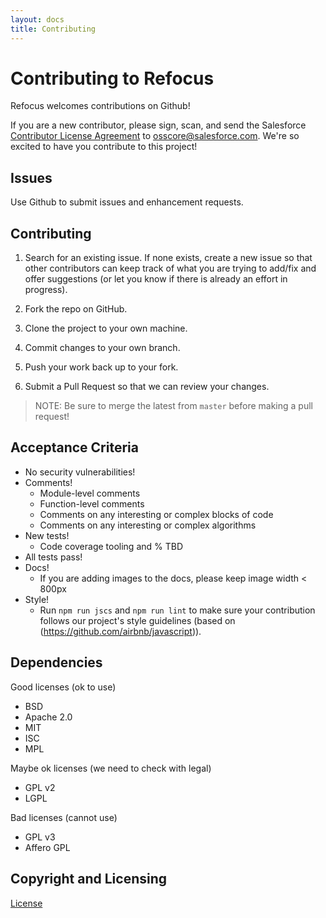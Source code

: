```yaml
---
layout: docs
title: Contributing
---
```


# Contributing to Refocus

Refocus welcomes contributions on Github!

If you are a new contributor, please sign, scan, and send the Salesforce [Contributor License Agreement](./SFDC_CLA.pdf) to osscore@salesforce.com. We're so excited to have you contribute to this project!

## Issues

Use Github to submit issues and enhancement requests.

## Contributing

1. Search for an existing issue. If none exists, create a new issue so that other contributors can keep track of what you are trying to add/fix and offer suggestions (or let you know if there is already an effort in progress).

1. Fork the repo on GitHub.

1. Clone the project to your own machine.

1. Commit changes to your own branch.

1. Push your work back up to your fork.

1. Submit a Pull Request so that we can review your changes.

> NOTE: Be sure to merge the latest from `master` before making a pull request!

## Acceptance Criteria

- No security vulnerabilities!
- Comments!
  - Module-level comments
  - Function-level comments
  - Comments on any interesting or complex blocks of code
  - Comments on any interesting or complex algorithms
- New tests!
  - Code coverage tooling and % TBD
- All tests pass!
- Docs!
  - If you are adding images to the docs, please keep image width < 800px
- Style!
  - Run `npm run jscs` and `npm run lint` to make sure your contribution follows our project's style guidelines (based on (https://github.com/airbnb/javascript)).

## Dependencies

Good licenses (ok to use)
- BSD
- Apache 2.0
- MIT
- ISC
- MPL

Maybe ok licenses (we need to check with legal)
- GPL v2 
- LGPL

Bad licenses (cannot use)
- GPL v3
- Affero GPL

## Copyright and Licensing

[License](./LICENSE.txt)
